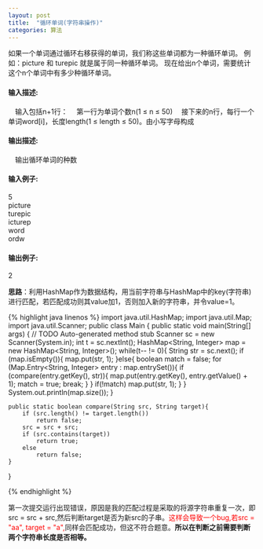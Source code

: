 ```yaml
---
layout: post
title:  "循环单词(字符串操作)"
categories: 算法
---
```


如果一个单词通过循环右移获得的单词，我们称这些单词都为一种循环单词。 例如：picture 和 turepic 就是属于同一种循环单词。 现在给出n个单词，需要统计这个n个单词中有多少种循环单词。 
#### 输入描述:
&emsp;输入包括n+1行：
&emsp;第一行为单词个数n(1 ≤ n ≤ 50)
&emsp;接下来的n行，每行一个单词word[i]，长度length(1 ≤ length ≤ 50)。由小写字母构成
#### 输出描述:
&emsp;输出循环单词的种数

#### 输入例子:
5  
picture  
turepic  
icturep  
word  
ordw  

#### 输出例子:
2

**思路**：利用HashMap作为数据结构，用当前字符串与HashMap中的key(字符串)进行匹配，若匹配成功则其value加1，否则加入新的字符串，并令value=1。

{% highlight java linenos %}
import java.util.HashMap;
import java.util.Map;
import java.util.Scanner;
public class Main {
	public static void main(String[] args) {
		// TODO Auto-generated method stub
		Scanner sc = new Scanner(System.in);
		int t = sc.nextInt();
		HashMap<String, Integer> map = new HashMap<String, Integer>();
		while(t-- != 0){
			String str = sc.next();
			if (map.isEmpty()){
				map.put(str, 1);
			}else{
				boolean match = false;
				for (Map.Entry<String, Integer> entry : map.entrySet()){
					if (compare(entry.getKey(), str)){
						map.put(entry.getKey(), entry.getValue() + 1);
						match = true;
						break;
					}
				}
				if(!match)
					map.put(str, 1);
			}
		}
		System.out.println(map.size());
	}
	
	public static boolean compare(String src, String target){
		if (src.length() != target.length())
			return false;
		src = src + src;
		if (src.contains(target))
			return true;
		else
			return false;
	}
}

{% endhighlight %}

第一次提交运行出现错误，原因是我的匹配过程是采取的将源字符串重复一次，即src = src + src,然后判断target是否为新src的子串。<font color='red'>这样会导致一个bug,若src = "aa", target = "a",</font>同样会匹配成功，但这不符合题意。**所以在判断之前需要判断两个字符串长度是否相等。**